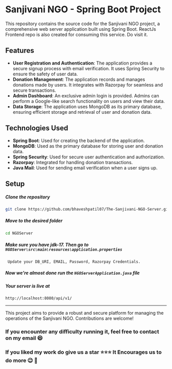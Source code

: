 # Sanjivani NGO - Spring Boot Project

This repository contains the source code for the Sanjivani NGO project, a comprehensive web server application built using Spring Boot. ReactJs Frontend repo is also created for consuming this service. Do visit it.

## Features

- **User Registration and Authentication**: The application provides a secure signup process with email verification. It uses Spring Security to ensure the safety of user data.
- **Donation Management**: The application records and manages donations made by users. It integrates with Razorpay for seamless and secure transactions.
- **Admin Dashboard**: An exclusive admin login is provided. Admins can perform a Google-like search functionality on users and view their data.
- **Data Storage**: The application uses MongoDB as its primary database, ensuring efficient storage and retrieval of user and donation data.

## Technologies Used

- **Spring Boot**: Used for creating the backend of the application.
- **MongoDB**: Used as the primary database for storing user and donation data.
- **Spring Security**: Used for secure user authentication and authorization.
- **Razorpay**: Integrated for handling donation transactions.
- **Java Mail**: Used for sending email verification when a user signs up.

## Setup

##### Clone the repository

```bash
git clone https://github.com/bhaveshpatil07/The-Sanjivani-NGO-Server.git
```

##### Move to the desired folder

```bash
cd NGOServer
```

##### Make sure you have jdk-17. Then go to `NGOServer\src\main\resources\application.properties`
```
 Update your DB_URI, EMAIL, Password, Razorpay Credentials.
```
##### Now we're almost done run the `NGOServerApplication.java` file
##### Your server is live at
```bash
http://localhost:8080/api/v1/
```
---


This project aims to provide a robust and secure platform for managing the operations of the Sanjivani NGO. Contributions are welcome!


### If you encounter any difficulty running it, feel free to contact on my email :smile:

### If you liked my work do give us a star :star::star::star: It Encourages us to do more :wink: :dizzy:

